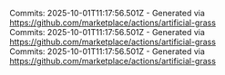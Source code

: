 Commits: 2025-10-01T11:17:56.501Z - Generated via https://github.com/marketplace/actions/artificial-grass
<br>
Commits: 2025-10-01T11:17:56.501Z - Generated via https://github.com/marketplace/actions/artificial-grass
<br>
Commits: 2025-10-01T11:17:56.501Z - Generated via https://github.com/marketplace/actions/artificial-grass
<br>
